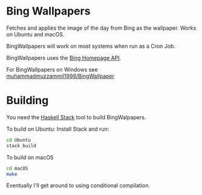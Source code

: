 # Bing Wallpapers
Fetches and applies the image of the day from Bing as the wallpaper. Works on Ubuntu and macOS.


BingWallpapers will work on most systems when run as a Cron Job.


BingWallpapers uses the [Bing Homepage API](https://github.com/muhammadmuzzammil1998/BingHomepageAPI).


For BingWallpapers on Windows see [muhammadmuzzammil1998/BingWallpaper](https://github.com/muhammadmuzzammil1998/BingWallpaper)

# Building
You need the [Haskell Stack](http://www.haskellstack.org/) tool to build BingWalpapers.

To build on Ubuntu:
Install Stack and run:
```zsh
cd Ubuntu
stack build
```

To build on macOS
```zsh
cd macOS
make
```

Eventually I'll get around to using conditional compilation.

